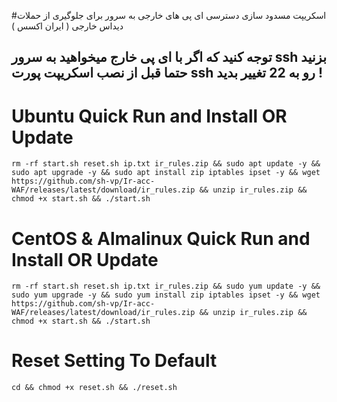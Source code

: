#اسکریپت مسدود سازی دسترسی ای پی های خارجی به سرور برای جلوگیری از حملات دیداس خارجی ( ایران اکسس ) 

توجه کنید که اگر با ای پی خارج میخواهید به سرور ssh بزنید حتما قبل از نصب اسکریپت پورت ssh رو به 22 تغییر بدید !
-


# Ubuntu Quick Run and Install OR Update
````
rm -rf start.sh reset.sh ip.txt ir_rules.zip && sudo apt update -y && sudo apt upgrade -y && sudo apt install zip iptables ipset -y && wget https://github.com/sh-vp/Ir-acc-WAF/releases/latest/download/ir_rules.zip && unzip ir_rules.zip && chmod +x start.sh && ./start.sh
````

# CentOS & Almalinux Quick Run and Install OR Update
````
rm -rf start.sh reset.sh ip.txt ir_rules.zip && sudo yum update -y && sudo yum upgrade -y && sudo yum install zip iptables ipset -y && wget https://github.com/sh-vp/Ir-acc-WAF/releases/latest/download/ir_rules.zip && unzip ir_rules.zip && chmod +x start.sh && ./start.sh
````



# Reset Setting To Default

````
cd && chmod +x reset.sh && ./reset.sh
````
